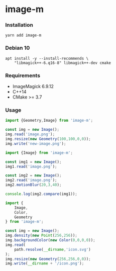 # image-m

### Installation

```
yarn add image-m
```

### Debian 10

```
apt install -y --install-recommends \
    "libmagick++-6.q16-8" libmagick++-dev cmake
```

### Requirements

- ImageMagick 6.9.12
- C++14
- CMake >= 3.7

### Usage

```ts
import {Geometry,Image} from 'image-m';

const img = new Image();
img.read('image.png');
img.resize(new Geometry(100,100,0,0));
img.write('new-image.png');
```

```ts
import {Image} from 'image-m';

const img1 = new Image();
img1.read('image.png');

const img2 = new Image();
img2.read('image.png');
img2.motionBlur(20,3,40);

console.log(img2.compare(img1));
```

```ts
import {
    Image,
    Color,
    Geometry
} from 'image-m';

const img = new Image();
img.density(new Point(256,256));
img.backgroundColor(new Color(0,0,0,0));
img.read(
    path.resolve(__dirname,'icon.svg')
);
img.resize(new Geometry(256,256,0,0));
img.write(__dirname + '/icon.png');
```
